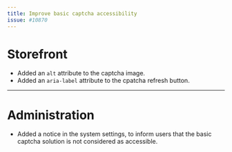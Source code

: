 ```yaml
---
title: Improve basic captcha accessibility
issue: #10870
---
```

# Storefront
* Added an `alt` attribute to the captcha image.
* Added an `aria-label` attribute to the cpatcha refresh button.
___
# Administration
* Added a notice in the system settings, to inform users that the basic captcha solution is not considered as accessible.
